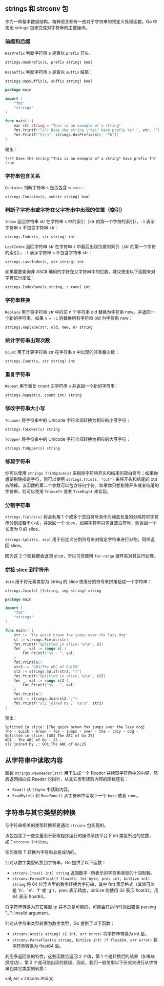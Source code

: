 
## strings 和 strconv 包

作为一种基本数据结构，每种语言都有一些对于字符串的预定义处理函数。Go 中使用 strings 包来完成对字符串的主要操作。

### 前缀和后缀

`HasPrefix` 判断字符串 s 是否以 `prefix` 开头：

    strings.HasPrefix(s, prefix string) bool

`HasSuffix` 判断字符串 s 是否以 `suffix` 结尾：

    strings.HasSuffix(s, suffix string) bool

```go
package main

import (
	"fmt"
	"strings"
)

func main() {
	var str string = "This is an example of a string"
	fmt.Printf("T/F? Does the string \"%s\" have prefix %s? ", str, "Th")
	fmt.Printf("%t\n", strings.HasPrefix(str, "Th"))
}
```

输出：

    T/F? Does the string "This is an example of a string" have prefix Th? true


### 字符串包含关系

`Contains` 判断字符串 s 是否包含 `substr：`

    strings.Contains(s, substr string) bool

### 判断子字符串或字符在父字符串中出现的位置（索引）

`Index` 返回字符串 str 在字符串 s 中的索引（str 的第一个字符的索引），`-1` 表示字符串 s 不包含字符串 str：

    strings.Index(s, str string) int

`LastIndex` 返回字符串 str 在字符串 s 中最后出现位置的索引（str 的第一个字符的索引），`-1` 表示字符串 s 不包含字符串 str：

    strings.LastIndex(s, str string) int

如果需要查询非 ASCII 编码的字符在父字符串中的位置，建议使用以下函数来对字符进行定位：

    strings.IndexRune(s string, r rune) int


### 字符串替换

`Replace` 用于将字符串 str 中的前 n 个字符串 old 替换为字符串 new，并返回一个新的字符串，如果 `n = -1` 则替换所有字符串 old 为字符串 new：

    strings.Replace(str, old, new, n) string

### 统计字符串出现次数

`Count` 用于计算字符串 str 在字符串 s 中出现的非重叠次数：

    strings.Count(s, str string) int

### 重复字符串

`Repeat` 用于重复 count 次字符串 s 并返回一个新的字符串：

    strings.Repeat(s, count int) string

### 修改字符串大小写

`ToLower` 将字符串中的 Unicode 字符全部转换为相应的小写字符：

    strings.ToLower(s) string

`ToUpper` 将字符串中的 Unicode 字符全部转换为相应的大写字符：

    strings.ToUpper(s) string

### 修剪字符串
你可以使用 `strings.TrimSpace(s)` 来剔除字符串开头和结尾的空白符号；如果你想要剔除指定字符，则可以使用 `strings.Trim(s, "cut")` 来将开头和结尾的 cut 去除掉。该函数的第二个参数可以包含任何字符，如果你只想剔除开头或者结尾的字符串，则可以使用 `TrimLeft` 或者 `TrimRight` 来实现。

### 分割字符串

`strings.Fields(s)` 将会利用 1 个或多个空白符号来作为动态长度的分隔符将字符串分割成若干小块，并返回一个 slice，如果字符串只包含空白符号，则返回一个长度为 0 的 slice。

`strings.Split(s, sep)` 用于自定义分割符号来对指定字符串进行分割，同样返回 slice。

因为这 2 个函数都会返回 slice，所以习惯使用 `for-range` 循环来对其进行处理。

### 拼接 slice 到字符串

`Join` 用于将元素类型为 string 的 slice 使用分割符号来拼接组成一个字符串：

    strings.Join(sl []string, sep string) string

```go
package main

import (
	"fmt"
	"strings"
)

func main() {
	str := "The quick brown fox jumps over the lazy dog"
	sl := strings.Fields(str)
	fmt.Printf("Splitted in slice: %v\n", sl)
	for _, val := range sl {
		fmt.Printf("%s - ", val)
	}
	fmt.Println()
	str2 := "GO1|The ABC of Go|25"
	sl2 := strings.Split(str2, "|")
	fmt.Printf("Splitted in slice: %v\n", sl2)
	for _, val := range sl2 {
		fmt.Printf("%s - ", val)
	}
	fmt.Println()
	str3 := strings.Join(sl2,";")
	fmt.Printf("sl2 joined by ;: %s\n", str3)
}
```

输出：

```
Splitted in slice: [The quick brown fox jumps over the lazy dog]
The - quick - brown - fox - jumps - over - the - lazy - dog -
Splitted in slice: [GO1 The ABC of Go 25]
GO1 - The ABC of Go - 25 -
sl2 joined by ;: GO1;The ABC of Go;25
```

## 从字符串中读取内容

函数 `strings.NewReader(str)` 用于生成一个 Reader 并读取字符串中的内容，然后返回指向该 Reader 的指针，从其它类型读取内容的函数还有：

+ `Read()` 从 `[]byte` 中读取内容。
+ `ReadByte()` 和 `ReadRune()` 从字符串中读取下一个 `byte` 或者 `rune`。

## 字符串与其它类型的转换

与字符串相关的类型转换都是通过 `strconv` 包实现的。

该包包含了一些变量用于获取程序运行的操作系统平台下 int 类型所占的位数，如：`strconv.IntSize`。

任何类型 T 转换为字符串总是成功的。

针对从数字类型转换到字符串，Go 提供了以下函数：

+ `strconv.Itoa(i int) string` 返回数字 i 所表示的字符串类型的十进制数。
+ `strconv.FormatFloat(f float64, fmt byte, prec int, bitSize int) string` 将 64 位浮点型的数字转换为字符串，其中 fmt 表示格式（其值可以是 'b'、'e'、'f' 或 'g'），prec 表示精度，bitSize 则使用 32 表示 float32，用 64 表示 float64。

将字符串转换为其它类型 tp 并不总是可能的，可能会在运行时抛出错误 parsing "…": invalid argument。

针对从字符串类型转换为数字类型，Go 提供了以下函数：

+ `strconv.Atoi(s string) (i int, err error)` 将字符串转换为 int 型。
+ `strconv.ParseFloat(s string, bitSize int) (f float64, err error)` 将字符串转换为 float64 型。


利用多返回值的特性，这些函数会返回 2 个值，第 1 个是转换后的结果（如果转换成功），第 2 个是可能出现的错误，因此，我们一般使用以下形式来进行从字符串到其它类型的转换：

  val, err = strconv.Atoi(s)
